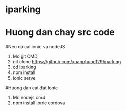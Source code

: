 # iparking

# Huong dan chay src code

#Neu da cai ionic va nodeJS
1. Mo git CMD 
2. git clone https://github.com/xuanphuoc129/iparking
3. cd iparking
4. npm install
5. ionic serve

#Huong dan cai dat Ionic

1. Mo nodejs cmd
2. npm install ionic cordova 
